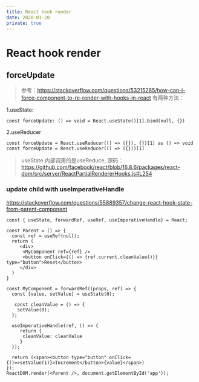 ```yaml
---
title: React hook render
date: 2020-01-20
private: true
---
```

# React hook render

## forceUpdate
> 参考：https://stackoverflow.com/questions/53215285/how-can-i-force-component-to-re-render-with-hooks-in-react
有两种方法：

1.useState:

    const forceUpdate: () => void = React.useState()[1].bind(null, {}) 

2.useReducer

    const forceUpdate = React.useReducer(() => ({}), {})[1] as () => void
    const forceUpdate = React.useReducer(() => ({}))[1]



> useState 内部调用的是useReduce, 源码：https://github.com/facebook/react/blob/16.8.6/packages/react-dom/src/server/ReactPartialRendererHooks.js#L254

### update child with useImperativeHandle
https://stackoverflow.com/questions/55889357/change-react-hook-state-from-parent-component

    const { useState, forwardRef, useRef, useImperativeHandle} = React;

    const Parent = () => {
      const ref = useRef(null);
      return (
         <div>
          <MyComponent ref={ref} />
          <button onClick={() => {ref.current.cleanValue()}} type="button">Reset</button>
         </div>
      )
    }

    const MyComponent = forwardRef((props, ref) => {
      const [value, setValue] = useState(0);
    
       const cleanValue = () => {
        setValue(0);
      };

      useImperativeHandle(ref, () => {
         return {
          cleanValue: cleanValue
         }
      });

      return (<span><button type="button" onClick={()=>setValue(1)}>Increment</button>{value}</span>)
    });
    ReactDOM.render(<Parent />, document.getElementById('app'));

